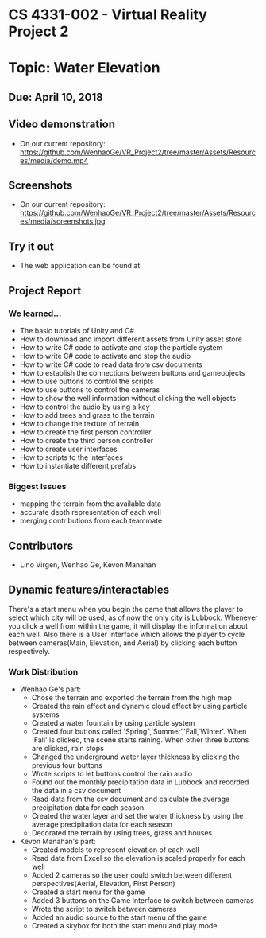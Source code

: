# CS 4331-002 - Virtual Reality Project 2
# Topic: Water Elevation
## Due: April 10, 2018

## Video demonstration
   - On our current repository: https://github.com/WenhaoGe/VR_Project2/tree/master/Assets/Resources/media/demo.mp4

## Screenshots
   - On our current repository: https://github.com/WenhaoGe/VR_Project2/tree/master/Assets/Resources/media/screenshots.jpg

## Try it out
   - The web application can be found at 
   
## Project Report

### We learned...
- The basic tutorials of Unity and C#
- How to download and import different assets from Unity asset store
- How to write C# code to activate and stop the particle system
- How to write C# code to activate and stop the audio
- How to write C# code to read data from csv documents
- How to establish the connections between buttons and gameobjects
- How to use buttons to control the scripts
- How to use buttons to control the cameras
- How to show the well information without clicking the well objects
- How to control the audio by using a key
- How to add trees and grass to the terrain
- How to change the texture of terrain
- How to create the first person controller
- How to create the third person controller
- How to create user interfaces
- How to scripts to the interfaces
- How to instantiate different prefabs

### Biggest Issues
- mapping the terrain from the available data
- accurate depth representation of each well
- merging contributions from each teammate

## Contributors
- Lino Virgen, Wenhao Ge, Kevon Manahan

## Dynamic features/interactables
There's a start menu when you begin the game that allows the player to select which city will be used, as of now the only city is Lubbock. Whenever you click a well from within the game, it will display the information about each well. Also there is a User Interface which allows the player to cycle between cameras(Main, Elevation, and Aerial) by clicking each button respectively.

### Work Distribution
- Wenhao Ge's part:
   - Chose the terrain and exported the terrain from the high map 
   - Created the rain effect and dynamic cloud effect by using particle systems
   - Created a water fountain by using particle system
   - Created four buttons called 'Spring",'Summer','Fall,'Winter'. When 'Fall' is clicked, the scene starts  raining. When other three buttons are clicked, rain stops 
   - Changed the underground water layer thickness by clicking the previous four buttons
   - Wrote scripts to let buttons control the rain audio
   - Found out the monthly precipitation data in Lubbock and recorded the data in a csv document
   - Read data from the csv document and calculate the average precipitation data for each season.
   - Created the water layer and set the water thickness by using the average precipitation data for each season
   - Decorated the terrain by using trees, grass and houses
 - Kevon Manahan's part:
   - Created models to represent elevation of each well
   - Read data from Excel so the elevation is scaled properly for each well
   - Added 2 cameras so the user could switch between different perspectives(Aerial, Elevation, First Person)
   - Created a start menu for the game
   - Added 3 buttons on the Game Interface to switch between cameras
   - Wrote the script to switch between cameras
   - Added an audio source to the start menu of the game
   - Created a skybox for both the start menu and play mode
